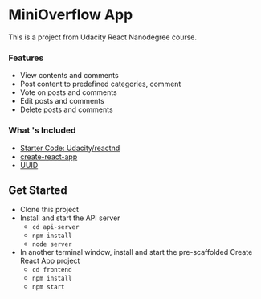 # MiniOverflow App
This is a project from Udacity React Nanodegree course. 

### Features
- View contents and comments
- Post content to predefined categories, comment
- Vote on posts and comments
- Edit posts and comments
- Delete posts and comments

### What 's Included
- [Starter Code: Udacity/reactnd]("https://github.com/udacity/reactnd-project-readable-starter")
- [create-react-app]("https://github.com/facebookincubator/create-react-app")
- [UUID]("https://github.com/kelektiv/node-uuid")

## Get Started
* Clone this project
* Install and start the API server
    - `cd api-server`
    - `npm install`
    - `node server`
* In another terminal window, install and start the pre-scaffolded Create React App project
    - `cd frontend`
    - `npm install`
    - `npm start`
